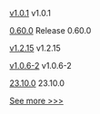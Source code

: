 
[v1.0.1](https://github.com/hyperledger/firefly-sdk-nodejs/releases/tag/v1.0.1) v1.0.1

[0.60.0](https://github.com/hyperledger/aries-vcx/releases/tag/0.60.0) Release 0.60.0

[v1.2.15](https://github.com/hyperledger/firefly-sdk-nodejs/releases/tag/v1.2.15) v1.2.15

[v1.0.6-2](https://github.com/hyperledger-labs/fabric-operator/releases/tag/v1.0.6-2) v1.0.6-2

[23.10.0](https://github.com/hyperledger/besu/releases/tag/23.10.0) 23.10.0


[See more >>>](https://start-here.hyperledger.org/releases)
